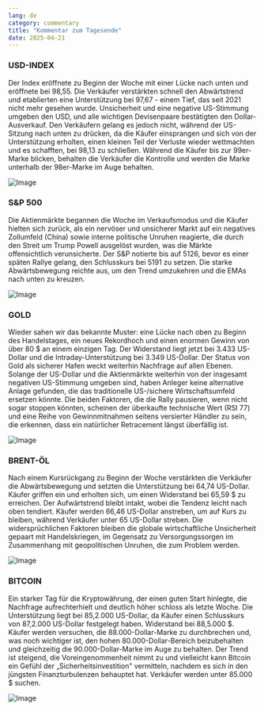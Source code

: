 ```yaml
---
lang: de
category: commentary
title: "Kommentar zum Tagesende"
date: 2025-04-21
---
```


### USD-INDEX

Der Index eröffnete zu Beginn der Woche mit einer Lücke nach unten und eröffnete bei 98,55. Die Verkäufer verstärkten schnell den Abwärtstrend und etablierten eine Unterstützung bei 97,67 - einem Tief, das seit 2021 nicht mehr gesehen wurde. Unsicherheit und eine negative US-Stimmung umgeben den USD, und alle wichtigen Devisenpaare bestätigten den Dollar-Ausverkauf. Den Verkäufern gelang es jedoch nicht, während der US-Sitzung nach unten zu drücken, da die Käufer einsprangen und sich von der Unterstützung erholten, einen kleinen Teil der Verluste wieder wettmachten und es schafften, bei 98,13 zu schließen. Während die Käufer bis zur 99er-Marke blicken, behalten die Verkäufer die Kontrolle und werden die Marke unterhalb der 98er-Marke im Auge behalten.

![Image](https://markleighedu.github.io/img/Apr-2025/21-Apr-2025/usdindex.jpg)

### S&P 500

Die Aktienmärkte begannen die Woche im Verkaufsmodus und die Käufer hielten sich zurück, als ein nervöser und unsicherer Markt auf ein negatives Zollumfeld (China) sowie interne politische Unruhen reagierte, die durch den Streit um Trump Powell ausgelöst wurden, was die Märkte offensichtlich verunsicherte. Der S&P notierte bis auf 5126, bevor es einer späten Rallye gelang, den Schlusskurs bei 5191 zu setzen. Die starke Abwärtsbewegung reichte aus, um den Trend umzukehren und die EMAs nach unten zu kreuzen.

![Image](https://markleighedu.github.io/img/Apr-2025/21-Apr-2025/sp500.jpg)

### GOLD

Wieder sahen wir das bekannte Muster: eine Lücke nach oben zu Beginn des Handelstages, ein neues Rekordhoch und einen enormen Gewinn von über 80 $ an einem einzigen Tag. Der Widerstand liegt jetzt bei 3.433 US-Dollar und die Intraday-Unterstützung bei 3.349 US-Dollar. Der Status von Gold als sicherer Hafen weckt weiterhin Nachfrage auf allen Ebenen. Solange der US-Dollar und die Aktienmärkte weiterhin von der insgesamt negativen US-Stimmung umgeben sind, haben Anleger keine alternative Anlage gefunden, die das traditionelle US-/sichere Wirtschaftsumfeld ersetzen könnte. Die beiden Faktoren, die die Rally pausieren, wenn nicht sogar stoppen könnten, scheinen der überkaufte technische Wert (RSI 77) und eine Reihe von Gewinnmitnahmen seitens versierter Händler zu sein, die erkennen, dass ein natürlicher Retracement längst überfällig ist.

![Image](https://markleighedu.github.io/img/Apr-2025/21-Apr-2025/gold.jpg)

### BRENT-ÖL

Nach einem Kursrückgang zu Beginn der Woche verstärkten die Verkäufer die Abwärtsbewegung und setzten die Unterstützung bei 64,74 US-Dollar. Käufer griffen ein und erholten sich, um einen Widerstand bei 65,59 $ zu erreichen. Der Aufwärtstrend bleibt intakt, wobei die Tendenz leicht nach oben tendiert. Käufer werden 66,46 US-Dollar anstreben, um auf Kurs zu bleiben, während Verkäufer unter 65 US-Dollar streben. Die widersprüchlichen Faktoren bleiben die globale wirtschaftliche Unsicherheit gepaart mit Handelskriegen, im Gegensatz zu Versorgungssorgen im Zusammenhang mit geopolitischen Unruhen, die zum Problem werden.

![Image](https://markleighedu.github.io/img/Apr-2025/21-Apr-2025/brentoil.jpg)

### BITCOIN

Ein starker Tag für die Kryptowährung, der einen guten Start hinlegte, die Nachfrage aufrechterhielt und deutlich höher schloss als letzte Woche. Die Unterstützung liegt bei 85,2.000 US-Dollar, da Käufer einen Schlusskurs von 87,2.000 US-Dollar festgelegt haben. Widerstand bei 88,5.000 $. Käufer werden versuchen, die 88.000-Dollar-Marke zu durchbrechen und, was noch wichtiger ist, den hohen 80.000-Dollar-Bereich beizubehalten und gleichzeitig die 90.000-Dollar-Marke im Auge zu behalten. Der Trend ist steigend, die Voreingenommenheit nimmt zu und vielleicht kann Bitcoin ein Gefühl der „Sicherheitsinvestition" vermitteln, nachdem es sich in den jüngsten Finanzturbulenzen behauptet hat. Verkäufer werden unter 85.000 $ suchen.

![Image](https://markleighedu.github.io/img/Apr-2025/21-Apr-2025/bitcoin.jpg)

